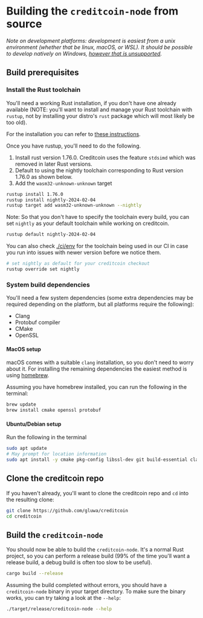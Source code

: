 
# Building the `creditcoin-node` from source

_Note on development platforms: development is easiest from a unix environment (whether that be linux, macOS, or WSL). It should be possible to
develop natively on Windows, [however that is unsupported](https://github.com/gluwa/creditcoin/security/advisories/GHSA-cx5c-xwcv-vhmq)._

## Build prerequisites

### Install the Rust toolchain

You'll need a working Rust installation, if you don't have one already available (NOTE: you'll want to install and manage your Rust toolchain with `rustup`,
not by installing your distro's `rust` package which will most likely be too old).

For the installation you can refer to [these instructions](https://www.rust-lang.org/tools/install).

Once you have rustup, you'll need to do the following.
1. Install rust version 1.76.0. Creditcoin uses the feature `stdsimd` which was removed in later Rust versions.
2. Default to using the nightly toolchain corresponding to Rust version 1.76.0 as shown below.
3. Add the `wasm32-unknown-unknown` target

```bash
rustup install 1.76.0
rustup install nightly-2024-02-04
rustup target add wasm32-unknown-unknown --nightly
```

Note: So that you don't have to specify the toolchain every build, you can set `nightly` as your default toolchain while working on creditcoin.

```bash
rustup default nightly-2024-02-04
```

You can also check
[./ci/env](https://github.com/gluwa/creditcoin/blob/dev/ci/env)
for the toolchain being used in our CI in case you run into issues with newer version before we notice them.

```bash
# set nightly as default for your creditcoin checkout
rustup override set nightly
```

### System build dependencies

You'll need a few system dependencies (some extra dependencies may be required depending on the platform, but
all platforms require the following):

- Clang
- Protobuf compiler
- CMake
- OpenSSL

#### MacOS setup

macOS comes with a suitable `clang` installation, so you don't need to worry about it.
For installing the remaining dependencies the easiest method is using [homebrew](https://brew.sh).

Assuming you have homebrew installed, you can run the following in the terminal:

```bash
brew update
brew install cmake openssl protobuf
```

#### Ubuntu/Debian setup

Run the following in the terminal

```bash
sudo apt update
# May prompt for location information
sudo apt install -y cmake pkg-config libssl-dev git build-essential clang libclang-dev curl protobuf-compiler
```

## Clone the creditcoin repo

If you haven't already, you'll want to clone the creditcoin repo and `cd` into the resulting clone:

```bash
git clone https://github.com/gluwa/creditcoin
cd creditcoin
```

## Build the `creditcoin-node`

You should now be able to build the `creditcoin-node`. It's a normal Rust project, so you can perform a release build
(99% of the time you'll want a release build, a debug build is often too slow to be useful).

```bash
cargo build --release
```

Assuming the build completed without errors, you should have a `creditcoin-node` binary in your target directory.
To make sure the binary works, you can try taking a look at the `--help`:

```bash
./target/release/creditcoin-node --help
```
